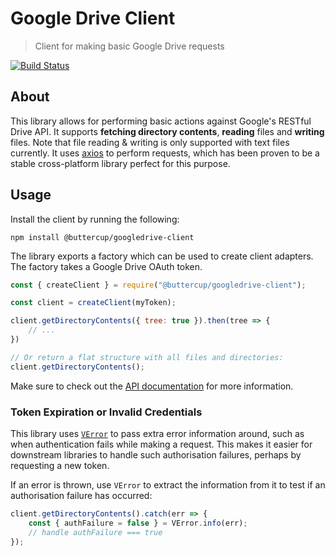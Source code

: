 # Google Drive Client
> Client for making basic Google Drive requests

[![Build Status](https://travis-ci.org/buttercup/googledrive-client.svg?branch=master)](https://travis-ci.org/buttercup/googledrive-client)

## About

This library allows for performing basic actions against Google's RESTful Drive API. It supports **fetching directory contents**, **reading** files and **writing** files. Note that file reading & writing is only supported with text files currently. It uses [axios](https://github.com/axios/axios) to perform requests, which has been proven to be a stable cross-platform library perfect for this purpose.

## Usage

Install the client by running the following:

```shell
npm install @buttercup/googledrive-client
```

The library exports a factory which can be used to create client adapters. The factory takes a Google Drive OAuth token.

```javascript
const { createClient } = require("@buttercup/googledrive-client");

const client = createClient(myToken);

client.getDirectoryContents({ tree: true }).then(tree => {
    // ...
})

// Or return a flat structure with all files and directories:
client.getDirectoryContents();
```

Make sure to check out the [API documentation](API.md) for more information.

### Token Expiration or Invalid Credentials

This library uses [`VError`](https://github.com/joyent/node-verror) to pass extra error information around, such as when authentication fails while making a request. This makes it easier for downstream libraries to handle such authorisation failures, perhaps by requesting a new token.

If an error is thrown, use `VError` to extract the information from it to test if an authorisation failure has occurred:

```javascript
client.getDirectoryContents().catch(err => {
    const { authFailure = false } = VError.info(err);
    // handle authFailure === true
});
```
